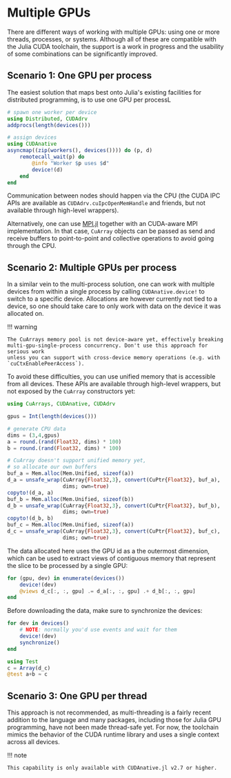 # Multiple GPUs

There are different ways of working with multiple GPUs: using one or more threads,
processes, or systems. Although all of these are compatible with the Julia CUDA toolchain,
the support is a work in progress and the usability of some combinations can be
significantly improved.


## Scenario 1: One GPU per process

The easiest solution that maps best onto Julia's existing facilities for distributed
programming, is to use one GPU per processL

```julia
# spawn one worker per device
using Distributed, CUDAdrv
addprocs(length(devices()))

# assign devices
using CUDAnative
asyncmap((zip(workers(), devices()))) do (p, d)
    remotecall_wait(p) do
        @info "Worker $p uses $d"
        device!(d)
    end
end
```

Communication between nodes should happen via the CPU (the CUDA IPC APIs are available as
`CUDAdrv.cuIpcOpenMemHandle` and friends, but not available through high-level wrappers).

Alternatively, one can use [MPI.jl](https://github.com/JuliaParallel/MPI.jl) together with
an CUDA-aware MPI implementation. In that case, `CuArray` objects can be passed as send and
receive buffers to point-to-point and collective operations to avoid going through the CPU.


## Scenario 2: Multiple GPUs per process

In a similar vein to the multi-process solution, one can work with multiple devices from
within a single process by calling `CUDAnative.device!` to switch to a specific device.
Allocations are however currently not tied to a device, so one should take care to only
work with data on the device it was allocated on.

!!! warning

    The CuArrays memory pool is not device-aware yet, effectively breaking
    multi-gpu-single-process concurrency. Don't use this approach for serious work
    unless you can support with cross-device memory operations (e.g. with
    `cuCtxEnablePeerAccess`).

To avoid these difficulties, you can use unified memory that is accessible from all devices.
These APIs are available through high-level wrappers, but not exposed by the `CuArray`
constructors yet:

```julia
using CuArrays, CUDAnative, CUDAdrv

gpus = Int(length(devices()))

# generate CPU data
dims = (3,4,gpus)
a = round.(rand(Float32, dims) * 100)
b = round.(rand(Float32, dims) * 100)

# CuArray doesn't support unified memory yet,
# so allocate our own buffers
buf_a = Mem.alloc(Mem.Unified, sizeof(a))
d_a = unsafe_wrap(CuArray{Float32,3}, convert(CuPtr{Float32}, buf_a),
                  dims; own=true)
copyto!(d_a, a)
buf_b = Mem.alloc(Mem.Unified, sizeof(b))
d_b = unsafe_wrap(CuArray{Float32,3}, convert(CuPtr{Float32}, buf_b),
                  dims; own=true)
copyto!(d_b, b)
buf_c = Mem.alloc(Mem.Unified, sizeof(a))
d_c = unsafe_wrap(CuArray{Float32,3}, convert(CuPtr{Float32}, buf_c),
                  dims; own=true)
```

The data allocated here uses the GPU id as a the outermost dimension, which can be used to
extract views of contiguous memory that represent the slice to be processed by a single GPU:

```julia
for (gpu, dev) in enumerate(devices())
    device!(dev)
    @views d_c[:, :, gpu] .= d_a[:, :, gpu] .+ d_b[:, :, gpu]
end
```

Before downloading the data, make sure to synchronize the devices:

```julia
for dev in devices()
    # NOTE: normally you'd use events and wait for them
    device!(dev)
    synchronize()
end

using Test
c = Array(d_c)
@test a+b ≈ c
```


## Scenario 3: One GPU per thread

This approach is not recommended, as multi-threading is a fairly recent addition to the
language and many packages, including those for Julia GPU programming, have not been made
thread-safe yet. For now, the toolchain mimics the behavior of the CUDA runtime library and
uses a single context across all devices.

!!! note

    This capability is only available with CUDAnative.jl v2.7 or higher.
